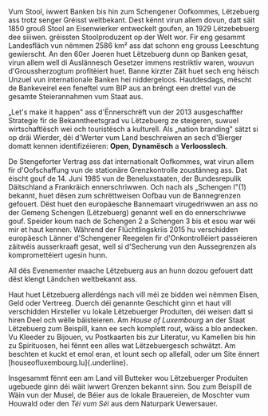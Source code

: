 Vum Stool, iwwert Banken bis hin zum Schengener Oofkommes, Lëtzebuerg
ass trotz senger Gréisst weltbekant. Dest kënnt virun allem dovun, datt
säit 1850 grouß Stool an Eisenwierker entweckelt goufen, an 1929
Lëtzebebuerg dee siiiwen. gréissten Stoolproduzent op der Welt wor. Fir
eng gesammt Landesfläch vun nëmmen 2586 km² ass dat schonn eng grouss
Leeschtung gewierscht. An den 60er Joeren huet Lëtzebuerg dunn op Banken
gesat, virun allem well di Auslännesch Gesetzer immens restriktiv waren,
wouvun d'Groussherzogtum profitèiert huet. Banne kirzter Zäit huet sech
eng héisch Unzuel vun internationale Banken hei niddergeloos.
Hautdesdags, mëscht de Bankeveirel een feneftel vum BIP aus an bréngt
een drettel vun de gesamte Steierannahmen vum Staat aus.

„Let's make it happen" ass d'Ënnerschrëft vun der 2013 ausgeschaffter
Strategie fir de Bekanntheetsgrad vu Lëtzebuerg ze steigeren, suwuel
wirtschaftlësch wei och touristësch a kulturell. Als „nation branding"
sätzt si op dräi Wierder, déi d'Werter vum Land beschreiwen an sech
d'Bierger domatt kennen identifizéieren: **Open**, **Dynamësch** a
**Verloosslech**.

De Stengeforter Vertrag ass dat internationalt Oofkommes, wat virun
allem fir d'Oofschaffung vun de stationäre Grenzkontrolle zoustänneg
ass. Dat éischt gouf de 14. Juni 1985 vun de Beneluxstaaten, der
Bundesrepulik Däitschland a Frankräich ennerschriwwen. Och nach als
„Schengen I"(1) bekannt, huet dësen zum schrëttweisen Oofbau vun de
Bannegrenzen gefouert. Dëst huet den europäesche Bannemaart
virugedriwwen an ass no der Gemeng Schengen (Lëtzebuerg) genannt well en
do ennerschriwwe gouf. Speider koum nach de Schengen 2 a Schengen 3 bis
et esou war wéi mir et haut kennen. Während der Flüchtlingskriis 2015 hu
verschidden europäesch Länner d'Schengener Reegelen fir
d'Onkontrolléiert passéieren zäitwéis ausserkraaft gesat, well si
d'Secherung vun den Aussegrenzen als kompromettéiert ugesin hunn.

All dës Evenementer maache Lëtzebuerg aus an hunn dozou gefouert datt
dëst klengt Ländchen weltbekannt ass.

Haut huet Lëtzebuerg allerdéngs nach vill méi ze bidden wei nëmmen
Eisen, Geld oder Vertreeg. Duerch déi genannte Geschicht ginn et haut
vill verschidden Hirsteller vu lokale Lëtzebuerger Produiten, déi weisen
datt si hiren Deel och wëlle bäisteieren. Am *House of Luxembourg* an
der Staat Lëtzebuerg zum Beispill, kann ee sech komplett rout, wäiss a
blo andecken. Vu Kleeder zu Bijouen, vu Postkaarten bis zur Literatur,
vu Kamellen bis hin zu Spirituosen, hei fënnt een alles wat
Lëtzebuergesch schwätzt. Am beschten et kuckt et emol eran, et lount
sech op allefall, oder um Site ënnert
[houseofluxembourg.lu]{.underline}.

Insgesammt fënnt een am Land vill Butteker wou Lëtzebuerger Produiten
ugebuede ginn déi wäit iwwert Grenzen bekannt sinn. Sou zum Beispill de
Wäin vun der Musel, de Béier aus de lokale Brauereien, de Moschter vum
Houwald oder den *Téi vum Séi* aus dem Naturpark Uewersauer.

